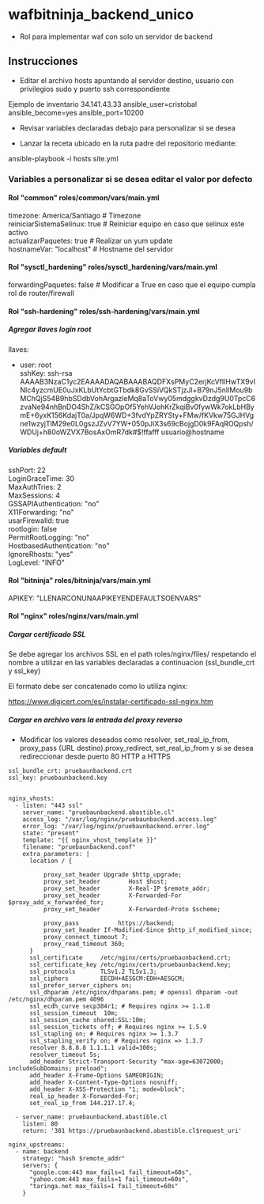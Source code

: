 # wafbitninja_backend_unico

- Rol para implementar waf con solo un servidor de backend

## Instrucciones

- Editar el archivo hosts apuntando al servidor destino, usuario con privilegios sudo y puerto ssh correspondiente

Ejemplo de inventario    34.141.43.33 ansible_user=cristobal ansible_become=yes ansible_port=10200

- Revisar variables declaradas debajo para personalizar si se desea

- Lanzar la receta ubicado en la ruta padre del repositorio mediante:

ansible-playbook -i hosts site.yml

### Variables a personalizar si se desea editar el valor por defecto

#### Rol "common" roles/common/vars/main.yml

timezone: America/Santiago     # Timezone <br>
reiniciarSistemaSelinux: true  # Reiniciar equipo en caso que selinux este activo <br>
actualizarPaquetes: true       # Realizar un yum update <br>
hostnameVar: "localhost"       # Hostname del servidor <br>

#### Rol "sysctl_hardening" roles/sysctl_hardening/vars/main.yml 

forwardingPaquetes: false  # Modificar a True en caso que el equipo cumpla rol de router/firewall

#### Rol "ssh-hardening" roles/ssh-hardening/vars/main.yml

##### Agregar llaves login root

llaves: <br>
  - user: root <br>
    sshKey: ssh-rsa <br>  AAAAB3NzaC1yc2EAAAADAQABAAABAQDFXsPMyC2erjKcVflIHwTX9vINIc4yzcmUE0uJxKLbUtYcbtGTbdk8GvSSiVQkSTjzJl+B79nJ5nIlMou9bMChQjS54B9hbSDdbVohArgazleMq8aToVwy05mdggkvDzdg9U0TpcC6zvaNe94nhBnDO4ShZ/kCSGOpOf5YehVJohKrZkqiBv0fywWk7okLbHBymE+6yxK156KdajT0a/JpqW6WD+3fvdYpZRYSty+FMw/fKVkw75GJHVgne1wzyjTlM29e0L0gszJZvV7YW+050pJiX3s69cBojgD0k9FAqROQpsh/WDUj+h80oWZVX7BosAxOmR7dk#$!ffafff usuario@hostname

##### Variables default 

sshPort: 22			<br>
LoginGraceTime: 30		<br>
MaxAuthTries: 2<br>
MaxSessions: 4<br>
GSSAPIAuthentication: "no"<br>
X11Forwarding: "no"<br>
usarFirewalld: true<br>
rootlogin: false<br>
PermitRootLogging: "no"<br>
HostbasedAuthentication: "no"<br>
IgnoreRhosts: "yes"<br>
LogLevel: "INFO"<br>

#### Rol "bitninja" roles/bitninja/vars/main.yml
APIKEY: "LLENARCONUNAAPIKEYENDEFAULTSOENVARS"


#### Rol "nginx" roles/nginx/vars/main.yml

##### Cargar certificado SSL

Se debe agregar los archivos SSL en el path roles/nginx/files/ respetando el nombre a utilizar en las variables declaradas a continuacion (ssl_bundle_crt y ssl_key)

El formato debe ser concatenado como lo utiliza nginx:  

https://www.digicert.com/es/instalar-certificado-ssl-nginx.htm


##### Cargar en archivo vars la entrada del proxy reverso

- Modificar los valores deseados como resolver, set_real_ip_from, proxy_pass (URL destino).proxy_redirect, set_real_ip_from y si se desea redireccionar desde puerto 80 HTTP a HTTPS

```
ssl_bundle_crt: pruebaunbackend.crt
ssl_key: pruebaunbackend.key


nginx_vhosts:
  - listen: "443 ssl"
    server_name: "pruebaunbackend.abastible.cl"
    access_log: "/var/log/nginx/pruebaunbackend.access.log"
    error_log: "/var/log/nginx/pruebaunbackend.error.log"
    state: "present"
    template: "{{ nginx_vhost_template }}"
    filename: "pruebaunbackend.conf"
    extra_parameters: |
      location / {

          proxy_set_header Upgrade $http_upgrade;
          proxy_set_header        Host $host;
          proxy_set_header        X-Real-IP $remote_addr;
          proxy_set_header        X-Forwarded-For $proxy_add_x_forwarded_for;
          proxy_set_header        X-Forwarded-Proto $scheme;

          proxy_pass           https://backend;
          proxy_set_header If-Modified-Since $http_if_modified_since;
          proxy_connect_timeout 7;
          proxy_read_timeout 360;
      }
      ssl_certificate     /etc/nginx/certs/pruebaunbackend.crt;
      ssl_certificate_key /etc/nginx/certs/pruebaunbackend.key;
      ssl_protocols       TLSv1.2 TLSv1.3;
      ssl_ciphers         EECDH+AESGCM:EDH+AESGCM;
      ssl_prefer_server_ciphers on;
      ssl_dhparam /etc/nginx/dhparams.pem; # openssl dhparam -out /etc/nginx/dhparam.pem 4096
      ssl_ecdh_curve secp384r1; # Requires nginx >= 1.1.0
      ssl_session_timeout  10m;
      ssl_session_cache shared:SSL:10m;
      ssl_session_tickets off; # Requires nginx >= 1.5.9
      ssl_stapling on; # Requires nginx >= 1.3.7
      ssl_stapling_verify on; # Requires nginx => 1.3.7
      resolver 8.8.8.8 1.1.1.1 valid=300s;
      resolver_timeout 5s;
      add_header Strict-Transport-Security "max-age=63072000; includeSubDomains; preload";
      add_header X-Frame-Options SAMEORIGIN;
      add_header X-Content-Type-Options nosniff;
      add_header X-XSS-Protection "1; mode=block";
      real_ip_header X-Forwarded-For;
      set_real_ip_from 144.217.17.4;

  - server_name: pruebaunbackend.abastible.cl
    listen: 80
    return: '301 https://pruebaunbackend.abastible.cl$request_uri'

nginx_upstreams:
  - name: backend
    strategy: "hash $remote_addr"
    servers: {
      "google.com:443 max_fails=1 fail_timeout=60s",
      "yahoo.com:443 max_fails=1 fail_timeout=60s",
      "taringa.net max_fails=1 fail_timeout=60s"
    }
```
